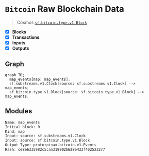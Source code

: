 # `Bitcoin` Raw Blockchain Data

> Cosmos
> [`sf.bitcoin.type.v1.Block`](https://buf.build/streamingfast/firehose-bitcoin/docs/main:sf.bitcoin.type.v1)

- [x] **Blocks**
- [x] **Transactions**
- [x] **Inputs**
- [x] **Outputs**

## Graph

```mermaid
graph TD;
  map_events[map: map_events];
  sf.substreams.v1.Clock[source: sf.substreams.v1.Clock] --> map_events;
  sf.bitcoin.type.v1.Block[source: sf.bitcoin.type.v1.Block] --> map_events;
```

## Modules

```bash
Name: map_events
Initial block: 0
Kind: map
Input: source: sf.substreams.v1.Clock
Input: source: sf.bitcoin.type.v1.Block
Output Type: proto:pinax.bitcoin.v1.Events
Hash: ce8e6335982c5caa318902b628e433f402522277
```
